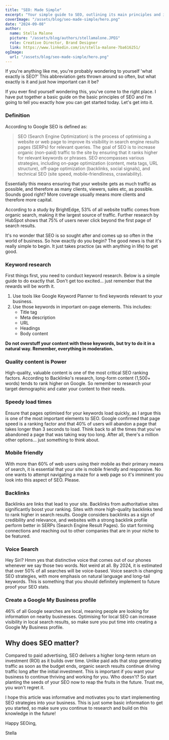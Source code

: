 ```yaml
---
title: "SEO: Made Simple"
excerpt: "Your simple guide to SEO, outlining its main principles and importance as well as practical advice on how you can get started today!"
coverImage: "/assets/blog/seo-made-simple/hero.png"
date: "2024-09-08"
author:
  name: Stella Malone
  picture: "/assets/blog/authors/stellamalone.JPEG"
  role: Creative Director, Brand Designer
  link: https://www.linkedin.com/in/stella-malone-7ba616251/
ogImage:
  url: "/assets/blog/seo-made-simple/hero.png"
---
```


If you're anything like me, you're probably wondering to yourself 'what exactly is SEO?' This abbreviation gets thrown around so often, but what exactly is it and just how important can it be?

If you ever find yourself wondering this, you've come to the right place. I have put together a basic guide on the basic principles of SEO and I'm going to tell you exactly how you can get started today. Let's get into it.

### Definition

According to Google SEO is defined as:

> SEO (Search Engine Optimization) is the process of optimising a website or web page to improve its visibility in search engine results pages (SERPs) for relevant queries. The goal of SEO is to increase organic (non-paid) traffic to the site by ensuring that it ranks higher for relevant keywords or phrases. SEO encompasses various strategies, including on-page optimization (content, meta tags, URL structure), off-page optimization (backlinks, social signals), and technical SEO (site speed, mobile-friendliness, crawlability).

Essentially this means ensuring that your website gets as much traffic as possible, and therefore as many clients, viewers, sales etc, as possible. Sounds good right? More coverage usually means more clients and therefore more capital.

According to a study by BrightEdge, 53% of all website traffic comes from organic search, making it the largest source of traffic. Further research by HubSpot shows that 75% of users never click beyond the first page of search results.

It's no wonder that SEO is so sought after and comes up so often in the world of business. So how exactly do you begin? The good news is that it's really simple to begin. It just takes practice (as with anything in life) to get good.

### Keyword research

First things first, you need to conduct keyword research. Below is a simple guide to do exactly that. Don't get too excited... just remember that the rewards will be worth it.

1. Use tools like Google Keyword Planner to find keywords relevant to your business.
2. Use those keywords in important on-page elements. This includes:
   - Title tag
   - Meta description
   - URL
   - Headings
   - Body content

**Do not overstuff your content with these keywords, but try to do it in a natural way. Remember, everything in moderation.**

### Quality content is Power

High-quality, valuable content is one of the most critical SEO ranking factors. According to Backlinko's research, long-form content (1,500+ words) tends to rank higher on Google. So remember to research your target demographic and cater your content to their needs.

### Speedy load times

Ensure that pages optimised for your keywords load quickly, as I argue this is one of the most important elements to SEO. Google confirmed that page speed is a ranking factor and that 40% of users will abandon a page that takes longer than 3 seconds to load. Think back to all the times that you've abandoned a page that was taking way too long. After all, there's a million other options... just something to think about.

### Mobile friendly

With more than 60% of web users using their mobile as their primary means of search, it is essential that your site is mobile friendly and responsive. No one wants to attempt navigating a maze for a web page so it's imminent you look into this aspect of SEO. Please.

### Backlinks

Backlinks are links that lead to your site. Backlinks from authoritative sites significantly boost your ranking. Sites with more high-quality backlinks tend to rank higher in search results. Google considers backlinks as a sign of credibility and relevance, and websites with a strong backlink profile perform better in SERPs (Search Engine Result Pages). So start forming connections and reaching out to other companies that are in your niche to be featured.

### Voice Search

Hey Siri? Hmm yes that distinctive voice that comes out of our phones whenever we say those two words. Not weird at all. By 2024, it is estimated that over 50% of all searches will be voice-based. Voice search is changing SEO strategies, with more emphasis on natural language and long-tail keywords. This is something that you should definitely implement to future proof your SEO stats.

### Create a Google My Business profile

46% of all Google searches are local, meaning people are looking for information on nearby businesses. Optimising for local SEO can increase visibility in local search results, so make sure you put time into creating a Google My Business profile.

## Why does SEO matter?

Compared to paid advertising, SEO delivers a higher long-term return on investment (ROI) as it builds over time. Unlike paid ads that stop generating traffic as soon as the budget ends, organic search results continue driving traffic long after the initial investment. This is important if you want your business to continue thriving and working for you. Who doesn't? So start planting the seeds of your SEO now to reap the fruits in the future. Trust me, you won't regret it.

I hope this article was informative and motivates you to start implementing SEO strategies into your business. This is just some basic information to get you started, so make sure you continue to research and build on this knowledge in the future!

Happy SEOing,

Stella
